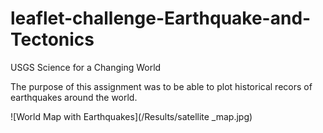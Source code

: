 # leaflet-challenge-Earthquake-and-Tectonics
USGS Science for a Changing World 


The purpose of this assignment was to be able to plot historical recors of earthquakes around the world. 

![World Map with Earthquakes](/Results/satellite _map.jpg)
